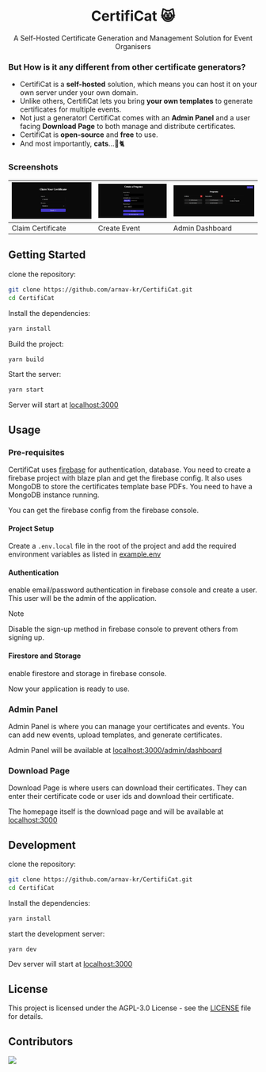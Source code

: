 <h1 align="center">CertifiCat 😸</h1>
<p align="center">A Self-Hosted Certificate Generation and Management Solution for Event Organisers</p>

### But How is it any different from other certificate generators?
- CertifiCat is a **self-hosted** solution, which means you can host it on your own server under your own domain. 
- Unlike others, CertifiCat lets you bring **your own templates** to generate certificates for multiple events.
- Not just a generator! CertifiCat comes with an **Admin Panel** and a user facing **Download Page** to both manage and distribute certificates.
- CertifiCat is **open-source** and **free** to use.
- And most importantly, **cats**...🧶🐈

### Screenshots

| ![Claim Certificate](screenshots/claim.png) | ![Create Event](screenshots/create.png) | ![Admin Dashboard](screenshots/dashbaord.png) |
| --- | --- | --- |
| Claim Certificate | Create Event | Admin Dashboard |


## Getting Started

clone the repository:
```bash
git clone https://github.com/arnav-kr/CertifiCat.git
cd CertifiCat
```

Install the dependencies:
```bash
yarn install
```

Build the project:
```bash
yarn build
```

Start the server:
```bash
yarn start
```

Server will start at [localhost:3000](http://localhost:3000)

## Usage

### Pre-requisites
CertifiCat uses [firebase](https://firebase.google.com/) for authentication, database. You need to create a firebase project with blaze plan and get the firebase config. It also uses MongoDB to store the certificates template base PDFs. You need to have a MongoDB instance running.

You can get the firebase config from the firebase console.

#### Project Setup
Create a `.env.local` file in the root of the project and add the required environment variables as listed in [example.env](example.env)

#### Authentication
enable email/password authentication in firebase console and create a user. This user will be the admin of the application.

> [!NOTE]
> Disable the sign-up method in firebase console to prevent others from signing up.

#### Firestore and Storage
enable firestore and storage in firebase console.

Now your application is ready to use.

### Admin Panel
Admin Panel is where you can manage your certificates and events. You can add new events, upload templates, and generate certificates.

Admin Panel will be available at [localhost:3000/admin/dashboard](http://localhost:3000/admin/dashboard)


### Download Page
Download Page is where users can download their certificates. They can enter their certificate code or user ids and download their certificate.

The homepage itself is the download page and will be available at [localhost:3000](http://localhost:3000)

## Development
clone the repository:
```bash
git clone https://github.com/arnav-kr/CertifiCat.git
cd CertifiCat
```

Install the dependencies:
```bash
yarn install
```

start the development server:
```bash
yarn dev
```

Dev server will start at [localhost:3000](http://localhost:3000)

## License
<!-- AGPL-3.0 -->
This project is licensed under the AGPL-3.0 License - see the [LICENSE](LICENSE) file for details.

## Contributors
<a href="https://github.com/arnav-kr/certificat/graphs/contributors">
  <img src="https://contrib.rocks/image?repo=arnav-kr/certificat" />
</a>